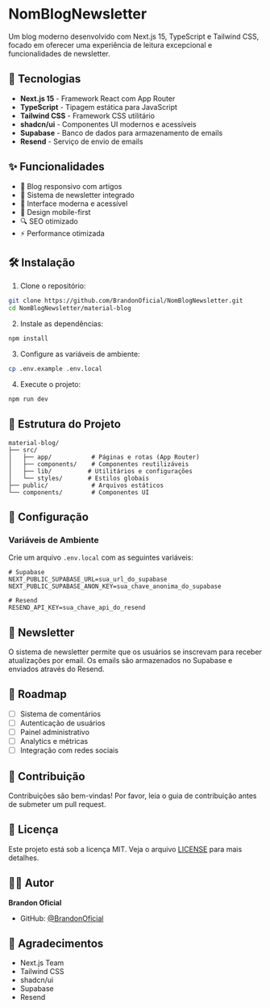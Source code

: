 # NomBlogNewsletter

Um blog moderno desenvolvido com Next.js 15, TypeScript e Tailwind CSS, focado em oferecer uma experiência de leitura excepcional e funcionalidades de newsletter.

## 🚀 Tecnologias

- **Next.js 15** - Framework React com App Router
- **TypeScript** - Tipagem estática para JavaScript
- **Tailwind CSS** - Framework CSS utilitário
- **shadcn/ui** - Componentes UI modernos e acessíveis
- **Supabase** - Banco de dados para armazenamento de emails
- **Resend** - Serviço de envio de emails

## ✨ Funcionalidades

- 📝 Blog responsivo com artigos
- 📧 Sistema de newsletter integrado
- 🎨 Interface moderna e acessível
- 📱 Design mobile-first
- 🔍 SEO otimizado
- ⚡ Performance otimizada

## 🛠️ Instalação

1. Clone o repositório:

```bash
git clone https://github.com/BrandonOficial/NomBlogNewsletter.git
cd NomBlogNewsletter/material-blog
```

2. Instale as dependências:

```bash
npm install
```

3. Configure as variáveis de ambiente:

```bash
cp .env.example .env.local
```

4. Execute o projeto:

```bash
npm run dev
```

## 📁 Estrutura do Projeto

```
material-blog/
├── src/
│   ├── app/           # Páginas e rotas (App Router)
│   ├── components/    # Componentes reutilizáveis
│   ├── lib/          # Utilitários e configurações
│   └── styles/       # Estilos globais
├── public/            # Arquivos estáticos
└── components/        # Componentes UI
```

## 🔧 Configuração

### Variáveis de Ambiente

Crie um arquivo `.env.local` com as seguintes variáveis:

```env
# Supabase
NEXT_PUBLIC_SUPABASE_URL=sua_url_do_supabase
NEXT_PUBLIC_SUPABASE_ANON_KEY=sua_chave_anonima_do_supabase

# Resend
RESEND_API_KEY=sua_chave_api_do_resend
```

## 📧 Newsletter

O sistema de newsletter permite que os usuários se inscrevam para receber atualizações por email. Os emails são armazenados no Supabase e enviados através do Resend.

## 🎯 Roadmap

- [ ] Sistema de comentários
- [ ] Autenticação de usuários
- [ ] Painel administrativo
- [ ] Analytics e métricas
- [ ] Integração com redes sociais

## 🤝 Contribuição

Contribuições são bem-vindas! Por favor, leia o guia de contribuição antes de submeter um pull request.

## 📄 Licença

Este projeto está sob a licença MIT. Veja o arquivo [LICENSE](LICENSE) para mais detalhes.

## 👨‍💻 Autor

**Brandon Oficial**

- GitHub: [@BrandonOficial](https://github.com/BrandonOficial)

## 🙏 Agradecimentos

- Next.js Team
- Tailwind CSS
- shadcn/ui
- Supabase
- Resend
